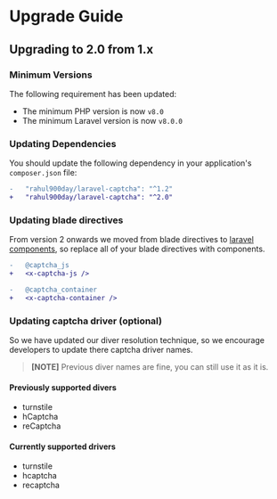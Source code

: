 # Upgrade Guide

## Upgrading to 2.0 from 1.x

### Minimum Versions

The following requirement has been updated:

- The minimum PHP version is now `v8.0`
- The minimum Laravel version is now `v8.0.0`

### Updating Dependencies

You should update the following dependency in your application's `composer.json` file:

```diff
-   "rahul900day/laravel-captcha": "^1.2"
+   "rahul900day/laravel-captcha": "^2.0"
```

### Updating blade directives

From version 2 onwards we moved from blade directives to [laravel components](https://laravel.com/docs/10.x/blade#components),
so replace all of your blade directives with components.

```diff
-   @captcha_js
+   <x-captcha-js />
```

```diff
-   @captcha_container
+   <x-captcha-container />
```

### Updating captcha driver (optional)

So we have updated our diver resolution technique, so we encourage developers to update there captcha driver names.

> **[NOTE]** Previous diver names are fine, you can still use it as it is.

#### Previously supported divers

- turnstile
- hCaptcha
- reCaptcha

#### Currently supported drivers

- turnstile
- hcaptcha
- recaptcha
